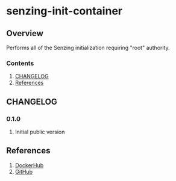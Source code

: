 # senzing-init-container

## Overview

Performs all of the Senzing initialization requiring "root" authority.

### Contents

1. [CHANGELOG](#changelog)
1. [References](#references)

## CHANGELOG

### 0.1.0

1. Initial public version

## References

1. [DockerHub](https://hub.docker.com/r/senzing/init-container)
1. [GitHub](https://github.com/Senzing/docker-init-container)
